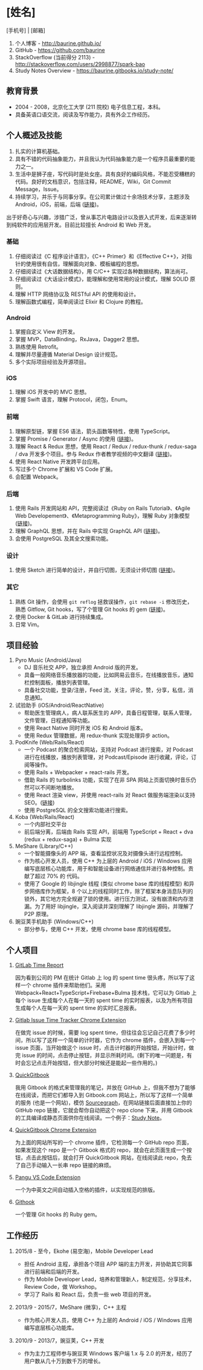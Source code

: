 # [姓名]

[手机号] | [邮箱]

1. 个人博客 - <http://baurine.github.io/>
1. GitHub - <https://github.com/baurine>
1. StackOverflow (当前得分 2113) - <http://stackoverflow.com/users/2998877/spark-bao>
1. Study Notes Overview - <https://baurine.gitbooks.io/study-note/>

## 教育背景

- 2004 - 2008，北京化工大学 (211 院校) 电子信息工程，本科。
- 具备英语口语交流，阅读及写作能力，具有外企工作经历。

## 个人概述及技能

1. 扎实的计算机基础。
1. 具有不错的代码抽象能力，并且我认为代码抽象能力是一个程序员最重要的能力之一。
1. 生活中是狮子座，写代码时是处女座。具有良好的编码风格，不能忍受糟糕的代码。良好的文档意识，包括注释，README，Wiki，Git Commit Message，Issue。
1. 持续学习，并乐于与同事分享。在公司累计做过十余场技术分享，主题涉及 Android，iOS，前端，后端 ([链接](https://github.com/baurine/cf-shares))。

出于好奇心与兴趣，涉猎广泛，曾从事芯片电路设计以及嵌入式开发，后来逐渐转到纯软件的应用层开发。目前比较擅长 Android 和 Web 开发。

### 基础

1. 仔细阅读过《C 程序设计语言》，《C++ Primer》和《Effective C++》，对指针的使用很有自信，理解面向对象、模板编程的思想。
1. 仔细阅读过《大话数据结构》，用 C/C++ 实现过各种数据结构，算法尚可。
1. 仔细阅读过《大话设计模式》，能理解和使用常用的设计模式，理解 SOLID 原则。
1. 理解 HTTP 网络协议及 RESTful API 的使用和设计。
1. 理解函数式编程，简单阅读过 Elixir 和 Clojure 的教程。

### Android

1. 掌握自定义 View 的开发。
1. 掌握 MVP，DataBinding，RxJava，Dagger2 思想。
1. 熟练使用 Retrofit。
1. 理解并尽量遵循 Material Design 设计规范。
1. 多个实际项目经验及开源项目。

### iOS

1. 理解 iOS 开发中的 MVC 思想。
1. 掌握 Swift 语言，理解 Protocol，闭包，Enum。

### 前端

1. 理解原型链，掌握 ES6 语法，箭头函数等特性，使用 TypeScript。
1. 掌握 Promise / Generator / Async 的使用 ([链接](https://github.com/baurine/js-study))。
1. 理解 React & Redux 思想，使用 React / Redux / redux-thunk / redux-saga / dva 开发多个项目。参与 Redux 作者教学视频的中文翻译 ([链接](https://github.com/Mr-Wiredancer/getting-started-with-redux))。
1. 使用 React Native 开发跨平台应用。
1. 写过多个 Chrome 扩展和 VS Code 扩展。
1. 会配置 Webpack。

### 后端

1. 使用 Rails 开发网站和 API，完整阅读过《Ruby on Rails Tutorial》、《Agile Web Developement》、《Metaprogramming Ruby》，理解 Ruby 对象模型 ([链接](https://github.com/baurine/rails-study))。
1. 理解 GraphQL 思想，并在 Rails 中实现 GraphQL API ([链接](https://github.com/baurine/graphql-study))。
1. 会使用 PostgreSQL 及其全文搜索功能。

### 设计

1. 使用 Sketch 进行简单的设计，并自行切图，无须设计师切图 ([链接](https://github.com/baurine/jing-sketch-xcode))。

### 其它

1. 熟练 Git 操作，会使用 `git reflog` 拯救误操作，`git rebase -i` 修改历史，熟悉 Gitflow, Git hooks，写了个管理 Git hooks 的 gem ([链接](https://github.com/baurine/githook))。
1. 使用 Docker & GitLab 进行持续集成。
1. 日常 Vim。

## 项目经验

1. Pyro Music (Android/Java)
   - DJ 音乐社交 APP，独立承担 Android 版的开发。
   - 具备一般网络音乐播放器的功能，比如网易云音乐，在线播放音乐，通知栏控制面板，播放列表管理。
   - 具备社交功能，登录/注册，Feed 流，关注，评论，赞，分享，私信，消息通知。
1. 试验助手 (iOS/Android/ReactNative)
   - 帮助医生管理病人，病人联系医生的 APP，具备日程管理，联系人管理，文件管理，日程通知等功能。
   - 使用 React Native 同时开发 iOS 和 Android 版本。
   - 使用 Redux 管理数据，用 redux-thunk 实现处理异步 action。
1. PodKnife (Web/Rails/React)
   - 一个 Podcast 的聚合检索网站，支持对 Podcast 进行搜索，对 Podcast 进行在线播放，播放列表管理，对 Podcast/Episode 进行收藏，评论，订阅等操作。
   - 使用 Rails + Webpacker + react-rails 开发。
   - 借助 Rails 的 turbolinks 功能，实现了在非 SPA 网站上页面切换时音乐仍然可以不间断地播放。
   - 使用 React 渲染 view，并使用 react-rails 对 React 做服务端渲染以支持 SEO。([链接](http://baurine.github.io/2018/04/22/reac-in-rails-practice.html))
   - 使用 PostgreSQL 的全文搜索功能进行搜索。
1. Koba (Web/Rails/React)
   - 一个内部社交平台
   - 前后端分离，后端由 Rails 实现 API，前端用 TypeScript + React + dva (redux + redux-saga) + Bulma 实现
1. MeShare (Library/C++)
   - 一个智能摄像头的 APP 端，查看监控状况及对摄像头进行远程控制。
   - 作为核心开发人员，使用 C++ 为上层的 Android / iOS / Windows 应用编写底层核心功能库，用于和智能设备进行网络通信并进行各种控制。贡献了超过 70% 的 代码。
   - 使用了 Google 的 libjingle 线程 (类似 chrome base 库的线程模型) 和异步网络库作为框架，8 个以上的线程同时工作，除了框架本身消息队列的锁外，其它地方完全规避了锁的使用。进行压力测试，没有崩溃和内存泄漏。为了用好 libjingle，深入阅读并深刻理解了 libjingle 源码，并理解了 P2P 原理。
1. 豌豆荚手机助手 (Windows/C++)
   - 部分参与，使用 C++ 开发，使用 chrome base 库的线程模型。

## 个人项目

1. [GitLab Time Report](https://github.com/baurine/gitlab-time-report)

   因为看到公司的 PM 在统计 Gitlab 上 log 的 spent time 很头疼，所以写了这样一个 chrome 插件来帮助他们。采用 Webpack+React+TypeScript+Firebase+Bulma 技术栈，它可以为 Gitlab 上每个 issue 生成每个人在每一天的 spent time 的实时报表，以及为所有项目生成每个人在每一天的 spent time 的实时汇总报表。

1. [Gitlab Issue Time Tracker Chrome Extension](https://github.com/baurine/gitlab-issue-time-tracker-ext)

   在做完 issue 的时候，需要 log spent time，但往往会忘记自己花费了多少时间，所以写了这样一个简单的计时器，它作为 chrome 插件，会嵌入到每一个 issue 页面，当开始做这个 issue 时，点击计时器的开始按钮，开始计时，做完 issue 的时间，点击停止按钮，并显示所耗时间。(剩下的唯一问题是，有时会忘记点击开始按钮，但大部分时候还是能起一些作用的。)

1. [QuickGitbook](https://github.com/baurine/quick-gitbook)

   我用 Gitbook 的格式来管理我的笔记，并放在 GitHub 上，但我不想为了能够在线阅读，而把它们都导入到 Gitbook.com 网站上，所以写了这样一个简单的服务 (也是一个网站)，模仿 [Sourcegraph](https://sourcegraph.com/github.com/baurine/quick-gitbook)，在网站链接后面直接加上你的 GitHub repo 链接，它就会帮你自动把这个 repo clone 下来，并用 Gitbook 的工具编译成静态页面供你在线阅读。一个例子：[Study Note](http://quickgitbook.com/baurine/study-note)。

1. [QuickGitbook Chrome Extension](https://github.com/baurine/quick-gitbook-chrome-extension)

   为上面的网站所写的一个 chrome 插件，它检测每一个 GitHub repo 页面，如果发现这个 repo 是一个 Gitbook 格式的 repo，就会在此页面生成一个按钮，点击此按钮后，就会打开 QuickGitbook 网站，在线阅读此 repo，免去了自己手动输入一长串 repo 链接的麻烦。

1. [Pangu VS Code Extension](https://github.com/baurine/vscode-pangu)

   一个为中英文之间自动插入空格的插件，以实现规范的排版。

1. [Githook](https://github.com/baurine/githook)

   一个管理 Git hooks 的 Ruby gem。

## 工作经历

1. 2015/8 - 至今，Ekohe (易空海)，Mobile Developer Lead
   - 担任 Android 主程，承担各个项目 APP 端的主力开发，并协助其它同事进行前端和后端的开发。
   - 作为 Mobile Developer Lead，培养和管理新人，制定规范，分享技术，Review Code，做 Workshop。
   - 学习了 Rails 和 React 后，负责一些 web 项目的开发。

1. 2013/9 - 2015/7，MeShare (微享)，C++ 主程
   - 作为核心开发人员，使用 C++ 为上层的 Android / iOS / Windows 应用编写底层核心功能库。

1. 2010/9 - 2013/7，豌豆荚，C++ 开发
   - 作为主力工程师参与豌豆荚 Windows 客户端 1.x 与 2.0 的开发，经历了用户数从几十万到数千万的增长。
